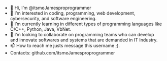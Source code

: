 - 👋 Hi, I’m @itsmeJamesproprogrammer
- 👀 I’m interested in coding, programming, web development, cybersecurity, and software engineering.
- 🌱 I’m currently learning in different types of programming languages like C/C++, Python, Java, VbNet.
- 💞️ I’m looking to collaborate on programming teams who can develop and innovate softwares and systems that are demanded in IT Industry.
- 📫 How to reach me justs message this username ;).
- Contacts: github.com/itsmeJamesproprogrammer

<!---
itsmeJamesproprogrammer/itsmeJamesproprogrammer is a ✨ special ✨ repository because its `README.md` (this file) appears on your GitHub profile.
You can click the Preview link to take a look at your changes.
--->
